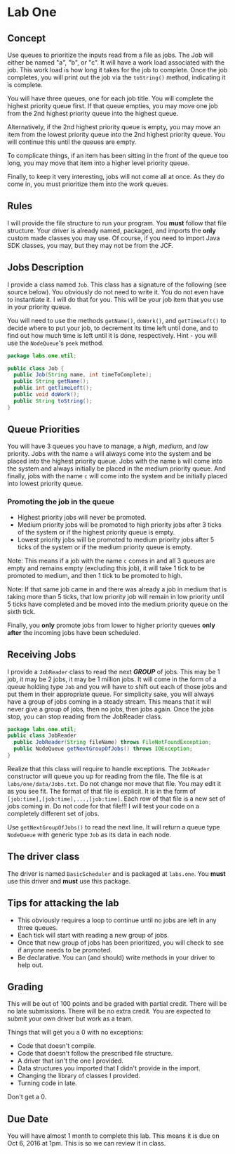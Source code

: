 # Lab One

## Concept
Use queues to prioritize the inputs read from a file as jobs. The Job will either be named "a", "b", or "c". It will have a work load associated with the job. This work load is how long it takes for the job to complete. Once the job completes, you will print out the job via the `toString()` method, indicating it is complete.

You will have three queues, one for each job title. You will complete the highest priority queue first. If that queue empties, you may move one job from the 2nd highest priority queue into the highest queue.

Alternatively, if the 2nd highest priority queue is empty, you may move an item from the lowest priority queue into the 2nd highest priority queue. You will continue this until the queues are empty.

To complicate things, if an item has been sitting in the front of the queue too long, you may move that item into a higher level priority queue.

Finally, to keep it very interesting, jobs will not come all at once. As they do come in, you must prioritize them into the work queues.

## Rules
I will provide the file structure to run your program. You **must** follow that file structure. Your driver is already named, packaged, and imports the **only** custom made classes you may use. Of course, if you need to import Java SDK classes, you may, but they may not be from the JCF.

## Jobs Description
I provide a class named `Job`. This class has a signature of the following (see source below). You obviously do not need to write it. You do not even have to instantiate it. I will do that for you. This will be your job item that you use in your priority queue.

You will need to use the methods `getName()`, `doWork()`, and `getTimeLeft()` to decide where to put your job, to decrement its time left until done, and to find out how much time is left until it is done, respectively. Hint - you will use the `NodeQueue`'s `peek` method.

```java
package labs.one.util;

public class Job {
  public Job(String name, int timeToComplete);
  public String getName();
  public int getTimeLeft();
  public void doWork();
  public String toString();
}
```

## Queue Priorities
You will have 3 queues you have to manage, a *high*, *medium*, and *low* priority. Jobs with the name `a` will always come into the system and be placed into the highest priority queue. Jobs with the name `b` will come into the system and always initially be placed in the medium priority queue. And finally, jobs with the name `c` will come into the system and be initially placed into lowest priority queue.

### Promoting the job in the queue
* Highest priority jobs will never be promoted.
* Medium priority jobs will be promoted to high priority jobs after 3 ticks of the system or if the highest priority queue is empty.
* Lowest priority jobs will be promoted to medium priority jobs after 5 ticks of the system or if the medium priority queue is empty.

Note: This means if a job with the name `c` comes in and all 3 queues are empty and remains empty (excluding this job), it will take 1 tick to be promoted to medium, and then 1 tick to be promoted to high.

Note: If that same job came in and there was already a job in medium that is taking more than 5 ticks, that low priority job will remain in low priority until 5 ticks have completed and be moved into the medium priority queue on the sixth tick.

Finally, you **only** promote jobs from lower to higher priority queues **only after** the incoming jobs have been scheduled.

## Receiving Jobs
I provide a `JobReader` class to read the next ***GROUP*** of jobs. This may be 1 job, it may be 2 jobs, it may be 1 million jobs. It will come in the form of a queue holding type `Job` and you will have to shift out each of those jobs and put them in their appropriate queue. For simplicity sake, you will always have a group of jobs coming in a steady stream. This means that it will never give a group of jobs, then no jobs, then jobs again. Once the jobs stop, you can stop reading from the JobReader class.


```java
package labs.one.util;
public class JobReader
  public JobReader(String fileName) throws FileNotFoundException;
  public NodeQueue getNextGroupOfJobs() throws IOException;
}
```
Realize that this class will require to handle exceptions. The `JobReader` constructor will queue you up for reading from the file. The file is at `labs/one/data/Jobs.txt`. Do not change nor move that file. You may edit it as you see fit. The format of that file is explicit. It is in the form of `[job:time],[job:time],...,[job:time]`. Each row of that file is a new set of jobs coming in. Do not code for that file!!! I will test your code on a completely different set of jobs.

Use `getNextGroupOfJobs()` to read the next line. It will return a queue type `NodeQueue` with generic type `Job` as its data in each node.

## The driver class
The driver is named `BasicScheduler` and is packaged at `labs.one`. You **must** use this driver and **must** use this package.

## Tips for attacking the lab
* This obviously requires a loop to continue until no jobs are left in any three queues.
* Each tick will start with reading a new group of jobs.
* Once that new group of jobs has been prioritized, you will check to see if anyone needs to be promoted.
* Be declarative. You can (and should) write methods in your driver to help out.

## Grading
This will be out of 100 points and be graded with partial credit. There will be no late submissions. There will be no extra credit. You are expected to submit your own driver but work as a team.

Things that will get you a 0 with no exceptions:
  * Code that doesn't compile.
  * Code that doesn't follow the prescribed file structure.
  * A driver that isn't the one I provided.
  * Data structures you imported that I didn't provide in the import.
  * Changing the library of classes I provided.
  * Turning code in late.

Don't get a 0.

## Due Date
You will have almost 1 month to complete this lab. This means it is due on Oct 6, 2016 at 1pm. This is so we can review it in class.
